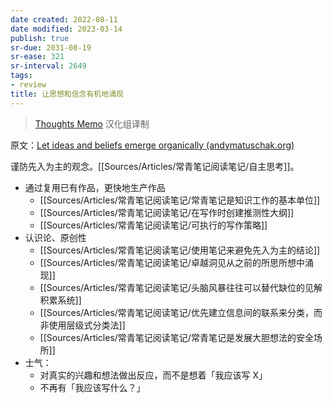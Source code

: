 ```yaml
---
date created: 2022-08-11
date modified: 2023-03-14
publish: true
sr-due: 2031-08-19
sr-ease: 321
sr-interval: 2649
tags:
- review
title: 让思想和信念有机地涌现
---
```

> [Thoughts Memo](https://paratranz.cn/projects/3131) 汉化组译制

原文：[Let ideas and beliefs emerge organically (andymatuschak.org)](https://notes.andymatuschak.org/z5uSCvx3W2GdzBVhWAAXrrCcykJ8SHimdJzg7)

谨防先入为主的观念。[[Sources/Articles/常青笔记阅读笔记/自主思考]]。

- 通过复用已有作品，更快地生产作品
	- [[Sources/Articles/常青笔记阅读笔记/常青笔记是知识工作的基本单位]]
	- [[Sources/Articles/常青笔记阅读笔记/在写作时创建推测性大纲]]
	- [[Sources/Articles/常青笔记阅读笔记/可执行的写作策略]]
- 认识论、原创性
	- [[Sources/Articles/常青笔记阅读笔记/使用笔记来避免先入为主的结论]]
	- [[Sources/Articles/常青笔记阅读笔记/卓越洞见从之前的所思所想中涌现]]
	- [[Sources/Articles/常青笔记阅读笔记/头脑风暴往往可以替代缺位的见解积累系统]]
	- [[Sources/Articles/常青笔记阅读笔记/优先建立信息间的联系来分类，而非使用层级式分类法]]
	- [[Sources/Articles/常青笔记阅读笔记/常青笔记是发展大胆想法的安全场所]]
- 士气：
	- 对真实的兴趣和想法做出反应，而不是想着「我应该写 X」
	- 不再有「我应该写什么？」